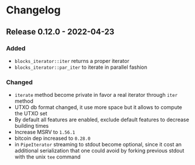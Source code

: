 # Changelog

## Release 0.12.0 - 2022-04-23

### Added

- `blocks_iterator::iter` returns a proper iterator
- `blocks_iterator::par_iter` to iterate in parallel fashion

### Changed

- `iterate` method become private in favor a real iterator through `iter` method
- UTXO db format changed, it use more space but it allows to compute the UTXO set
- By default all features are enabled, exclude default features to decrease building times
- Increase MSRV to `1.56.1`
- bitcoin dep increased to `0.28.0`
- in `PipeIterator` streaming to stdout become optional, since it cost an additional serialization
  that one could avoid by forking previous stdout with the unix `tee` command